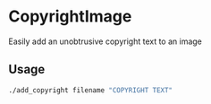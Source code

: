 # CopyrightImage

Easily add an unobtrusive copyright text to an image

## Usage


``` bash
./add_copyright filename "COPYRIGHT TEXT"
```

